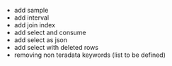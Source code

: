 * add sample
* add interval
* add join index
* add select and consume
* add select as json
* add select with deleted rows
* removing non teradata keywords (list to be defined)

